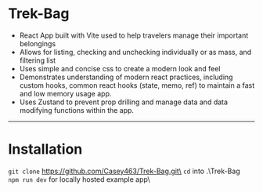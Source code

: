 # Trek-Bag
* React App built with Vite used to help travelers manage their important belongings
* Allows for listing, checking and unchecking individually or as mass, and filtering list
* Uses simple and concise css to create a modern look and feel
* Demonstrates understanding of modern react practices, including custom hooks, common react hooks (state, memo, ref) to maintain a fast and low memory usage app.
* Uses Zustand to prevent prop drilling and manage data and data modifying functions within the app.

***

# Installation 

 `git clone` https://github.com/Casey463/Trek-Bag.git\
 `cd` into .\Trek-Bag\
 `npm run dev` for locally hosted example app\


